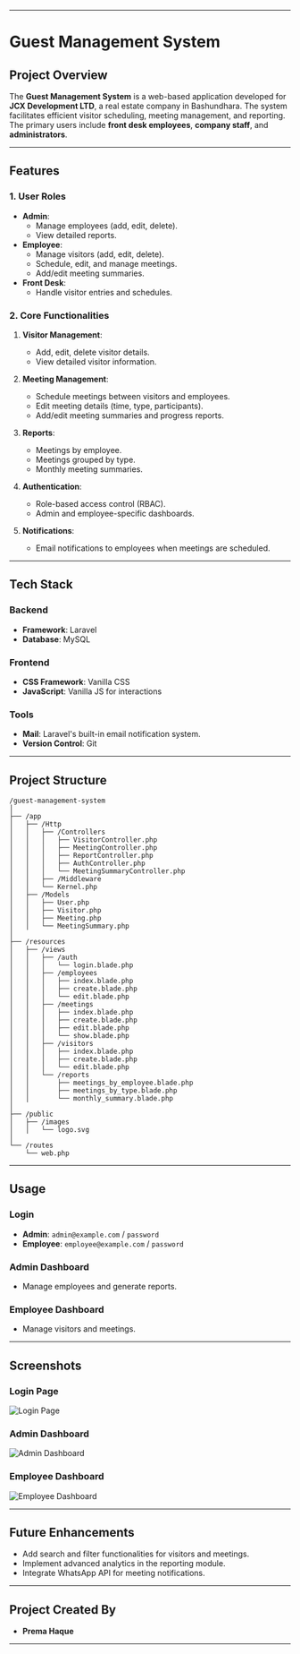 
---

# **Guest Management System**

## **Project Overview**

The **Guest Management System** is a web-based application developed for **JCX Development LTD**, a real estate company in Bashundhara. The system facilitates efficient visitor scheduling, meeting management, and reporting. The primary users include **front desk employees**, **company staff**, and **administrators**.

---

## **Features**

### **1. User Roles**
- **Admin**:
  - Manage employees (add, edit, delete).
  - View detailed reports.
- **Employee**:
  - Manage visitors (add, edit, delete).
  - Schedule, edit, and manage meetings.
  - Add/edit meeting summaries.
- **Front Desk**:
  - Handle visitor entries and schedules.

### **2. Core Functionalities**
1. **Visitor Management**:
   - Add, edit, delete visitor details.
   - View detailed visitor information.

2. **Meeting Management**:
   - Schedule meetings between visitors and employees.
   - Edit meeting details (time, type, participants).
   - Add/edit meeting summaries and progress reports.

3. **Reports**:
   - Meetings by employee.
   - Meetings grouped by type.
   - Monthly meeting summaries.

4. **Authentication**:
   - Role-based access control (RBAC).
   - Admin and employee-specific dashboards.

5. **Notifications**:
   - Email notifications to employees when meetings are scheduled.

---

## **Tech Stack**

### **Backend**
- **Framework**: Laravel
- **Database**: MySQL

### **Frontend**
- **CSS Framework**: Vanilla CSS
- **JavaScript**: Vanilla JS for interactions

### **Tools**
- **Mail**: Laravel's built-in email notification system.
- **Version Control**: Git

---

## **Project Structure**

```
/guest-management-system
│
├── /app
│   ├── /Http
│   │   ├── /Controllers
│   │   │   ├── VisitorController.php
│   │   │   ├── MeetingController.php
│   │   │   ├── ReportController.php
│   │   │   ├── AuthController.php
│   │   │   └── MeetingSummaryController.php
│   │   ├── /Middleware
│   │   └── Kernel.php
│   ├── /Models
│   │   ├── User.php
│   │   ├── Visitor.php
│   │   ├── Meeting.php
│   │   └── MeetingSummary.php
│
├── /resources
│   ├── /views
│   │   ├── /auth
│   │   │   └── login.blade.php
│   │   ├── /employees
│   │   │   ├── index.blade.php
│   │   │   ├── create.blade.php
│   │   │   └── edit.blade.php
│   │   ├── /meetings
│   │   │   ├── index.blade.php
│   │   │   ├── create.blade.php
│   │   │   ├── edit.blade.php
│   │   │   └── show.blade.php
│   │   ├── /visitors
│   │   │   ├── index.blade.php
│   │   │   ├── create.blade.php
│   │   │   └── edit.blade.php
│   │   └── /reports
│   │       ├── meetings_by_employee.blade.php
│   │       ├── meetings_by_type.blade.php
│   │       └── monthly_summary.blade.php
│
├── /public
│   ├── /images
│   │   └── logo.svg
│
└── /routes
    └── web.php
```

---

## **Usage**

### **Login**
- **Admin**: `admin@example.com` / `password`
- **Employee**: `employee@example.com` / `password`

### **Admin Dashboard**
- Manage employees and generate reports.

### **Employee Dashboard**
- Manage visitors and meetings.

---

## **Screenshots**

### **Login Page**
![Login Page](public/images/screenshots/login-page.png)

### **Admin Dashboard**
![Admin Dashboard](public/images/screenshots/admin-dashboard.png)

### **Employee Dashboard**
![Employee Dashboard](public/images/screenshots/employee-dashboard.png)

---

## **Future Enhancements**
- Add search and filter functionalities for visitors and meetings.
- Implement advanced analytics in the reporting module.
- Integrate WhatsApp API for meeting notifications.

---

## **Project Created By**
- **Prema Haque**
---

